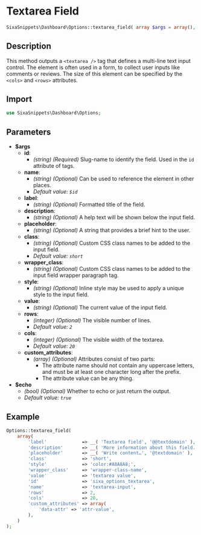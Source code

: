 # Textarea Field

```php
SixaSnippets\Dashboard\Options::textarea_field( array $args = array(), bool $echo = true );
```

## Description

This method outputs a `<textarea />` tag that defines a multi-line text input control. The element is often used in a form, to collect user inputs like comments or reviews. The size of this element can be specified by the `<cols>` and `<rows>` attributes.

## Import

```php 
use SixaSnippets\Dashboard\Options;
```

## Parameters

- **$args**
    - **id**:
        - *(string) (Required)* Slug-name to identify the field. Used in the `id` attribute of tags.
    - **name**:
        - *(string) (Optional)* Can be used to reference the element in other places.
        - *Default value: `$id`*
    - **label**:
        - *(string) (Optional)* Formatted title of the field.
    - **description**:
        - *(string) (Optional)* A help text will be shown below the input field.
    - **placeholder**:
        - *(string) (Optional)* A string that provides a brief hint to the user.
    - **class**:
        - *(string) (Optional)* Custom CSS class names to be added to the input field.
        - *Default value: `short`*
    - **wrapper_class**:
        - *(string) (Optional)* Custom CSS class names to be added to the input field wrapper paragraph tag.
    - **style**:
        - *(string) (Optional)* Inline style may be used to apply a unique style to the input field.
    - **value**:
        - *(string) (Optional)* The current value of the input field.
    - **rows**:
        - *(integer) (Optional)* The visible number of lines.
        - *Default value: `2`*
    - **cols**:
        - *(integer) (Optional)* The visible width of the textarea.
        - *Default value: `20`*
    - **custom_attributes**:
        - *(array) (Optional)* Attributes consist of two parts:
            - The attribute name should not contain any uppercase letters, and must be at least one character long after the prefix.
            - The attribute value can be any thing.
- **$echo**
    - *(bool) (Optional)* Whether to echo or just return the output.
    - *Default value: `true`*

## Example

```php
Options::textarea_field(
	array(
		'label'             => __( 'Textarea field', '@@textdomain' ),
		'description'       => __( 'More information about this field.', '@@textdomain' ),
		'placeholder'       => __( 'Write content…', '@textdomain' ),
		'class'             => 'short',
		'style'             => 'color:#A8A8A8;',
		'wrapper_class'     => 'wrapper-class-name',
		'value'             => 'textarea value',
		'id'                => 'sixa_options_textarea',
		'name'              => 'textarea-input',
		'rows'              => 2,
		'cols'              => 20,
		'custom_attributes' => array(
			'data-attr' => 'attr-value',
		),
	)
);
```